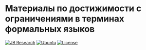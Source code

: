 # Материалы по достижимости с ограничениями в терминах формальных языков

[![JB Research](https://jb.gg/badges/research-flat-square.svg)](https://research.jetbrains.org/)
[![Ubuntu](https://github.com/JetBrains-Research/FormalLanguageConstrainedReachability-LectureNotes/actions/workflows/main.yml/badge.svg?branch=main)](https://github.com/JetBrains-Research/FormalLanguageConstrainedReachability-LectureNotes/actions/workflows/main.yml)
[![License](https://img.shields.io/badge/license-CC--BY--SA--4.0-orange)](https://github.com/JetBrains-Research/FormalLanguageConstrainedReachability-LectureNotes/blob/master/LICENSE.txt)
